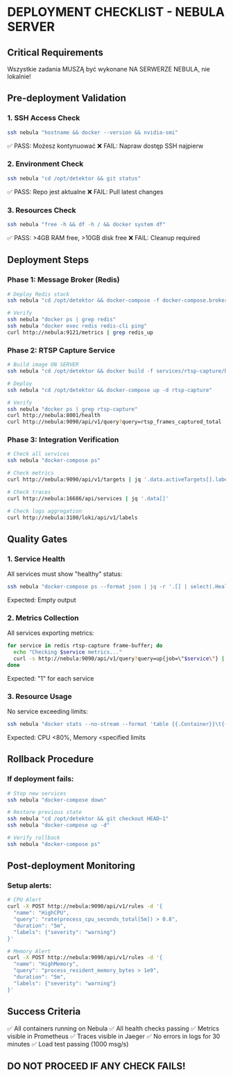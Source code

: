 # DEPLOYMENT CHECKLIST - NEBULA SERVER

## Critical Requirements
Wszystkie zadania MUSZĄ być wykonane NA SERWERZE NEBULA, nie lokalnie!

## Pre-deployment Validation

### 1. SSH Access Check
```bash
ssh nebula "hostname && docker --version && nvidia-smi"
```
✅ PASS: Możesz kontynuować
❌ FAIL: Napraw dostęp SSH najpierw

### 2. Environment Check
```bash
ssh nebula "cd /opt/detektor && git status"
```
✅ PASS: Repo jest aktualne
❌ FAIL: Pull latest changes

### 3. Resources Check
```bash
ssh nebula "free -h && df -h / && docker system df"
```
✅ PASS: >4GB RAM free, >10GB disk free
❌ FAIL: Cleanup required

## Deployment Steps

### Phase 1: Message Broker (Redis)
```bash
# Deploy Redis stack
ssh nebula "cd /opt/detektor && docker-compose -f docker-compose.broker.yml up -d redis redis-exporter"

# Verify
ssh nebula "docker ps | grep redis"
ssh nebula "docker exec redis redis-cli ping"
curl http://nebula:9121/metrics | grep redis_up
```

### Phase 2: RTSP Capture Service
```bash
# Build image ON SERVER
ssh nebula "cd /opt/detektor && docker build -f services/rtsp-capture/Dockerfile -t rtsp-capture:latest ."

# Deploy
ssh nebula "cd /opt/detektor && docker-compose up -d rtsp-capture"

# Verify
ssh nebula "docker ps | grep rtsp-capture"
curl http://nebula:8001/health
curl http://nebula:9090/api/v1/query?query=rtsp_frames_captured_total
```

### Phase 3: Integration Verification
```bash
# Check all services
ssh nebula "docker-compose ps"

# Check metrics
curl http://nebula:9090/api/v1/targets | jq '.data.activeTargets[].labels.job' | sort -u

# Check traces
curl http://nebula:16686/api/services | jq '.data[]'

# Check logs aggregation
curl http://nebula:3100/loki/api/v1/labels
```

## Quality Gates

### 1. Service Health
All services must show "healthy" status:
```bash
ssh nebula "docker-compose ps --format json | jq -r '.[] | select(.Health != \"healthy\") | .Name'"
```
Expected: Empty output

### 2. Metrics Collection
All services exporting metrics:
```bash
for service in redis rtsp-capture frame-buffer; do
  echo "Checking $service metrics..."
  curl -s http://nebula:9090/api/v1/query?query=up{job=\"$service\"} | jq '.data.result[0].value[1]'
done
```
Expected: "1" for each service

### 3. Resource Usage
No service exceeding limits:
```bash
ssh nebula "docker stats --no-stream --format 'table {{.Container}}\t{{.CPUPerc}}\t{{.MemUsage}}'"
```
Expected: CPU <80%, Memory <specified limits

## Rollback Procedure

### If deployment fails:
```bash
# Stop new services
ssh nebula "docker-compose down"

# Restore previous state
ssh nebula "cd /opt/detektor && git checkout HEAD~1"
ssh nebula "docker-compose up -d"

# Verify rollback
ssh nebula "docker-compose ps"
```

## Post-deployment Monitoring

### Setup alerts:
```bash
# CPU Alert
curl -X POST http://nebula:9090/api/v1/rules -d '{
  "name": "HighCPU",
  "query": "rate(process_cpu_seconds_total[5m]) > 0.8",
  "duration": "5m",
  "labels": {"severity": "warning"}
}'

# Memory Alert
curl -X POST http://nebula:9090/api/v1/rules -d '{
  "name": "HighMemory",
  "query": "process_resident_memory_bytes > 1e9",
  "duration": "5m",
  "labels": {"severity": "warning"}
}'
```

## Success Criteria

✅ All containers running on Nebula
✅ All health checks passing
✅ Metrics visible in Prometheus
✅ Traces visible in Jaeger
✅ No errors in logs for 30 minutes
✅ Load test passing (1000 msg/s)

## DO NOT PROCEED IF ANY CHECK FAILS!

